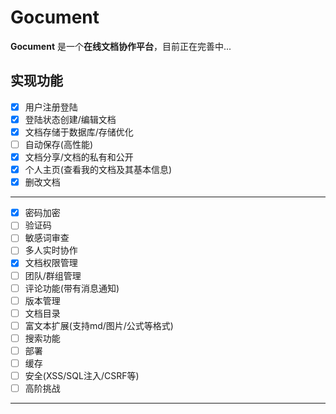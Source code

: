# Gocument

**Gocument** 是一个**在线文档协作平台**，目前正在完善中...

## 实现功能

- [x] 用户注册登陆
- [x] 登陆状态创建/编辑文档
- [x] 文档存储于数据库/存储优化
- [ ] 自动保存(高性能)
- [x] 文档分享/文档的私有和公开
- [x] 个人主页(查看我的文档及其基本信息)
- [x] 删改文档

----

- [x] 密码加密
- [ ] 验证码
- [ ] 敏感词审查
- [ ] 多人实时协作
- [x] 文档权限管理
- [ ] 团队/群组管理
- [ ] 评论功能(带有消息通知)
- [ ] 版本管理
- [ ] 文档目录
- [ ] 富文本扩展(支持md/图片/公式等格式)
- [ ] 搜索功能
- [ ] 部署
- [ ] 缓存
- [ ] 安全(XSS/SQL注入/CSRF等)
- [ ] 高阶挑战

-----



